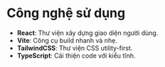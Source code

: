 # Công nghệ sử dụng

- **React**: Thư viện xây dựng giao diện người dùng.
- **Vite**: Công cụ build nhanh và nhẹ.
- **TailwindCSS**: Thư viện CSS utility-first.
- **TypeScript**: Cải thiện code với kiểu tĩnh.
